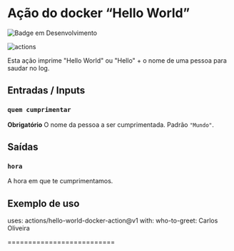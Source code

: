 # Ação do docker “Hello World” 

![Badge em Desenvolvimento](http://img.shields.io/static/v1?label=STATUS&message=%20CONCLUIDO&color=GREEN&style=for-the-badge)

![actions](https://user-images.githubusercontent.com/33332202/174480390-8c18d233-e8b9-447a-90dd-9e959fa09be1.png)


Esta ação imprime "Hello World" ou "Hello" + o nome de uma pessoa para saudar no log.

## Entradas / Inputs

### `quem cumprimentar`

**Obrigatório** O nome da pessoa a ser cumprimentada. Padrão `"Mundo"`.

## Saídas

### `hora`

A hora em que te cumprimentamos.

## Exemplo de uso

uses: actions/hello-world-docker-action@v1
with:
   who-to-greet: Carlos Oliveira
   
   ==========================

